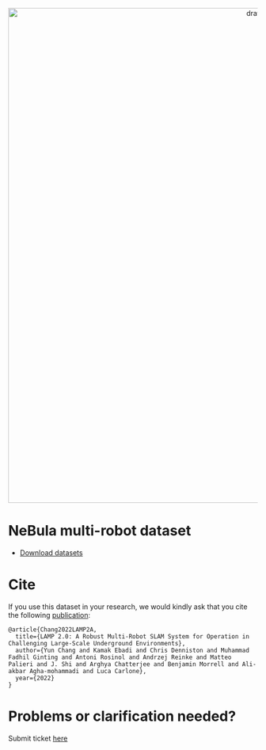 <p align="center">
<img src="images/Cover.png" alt="drawing" width="1000"/>
</p>

# NeBula multi-robot dataset

- [Download datasets](dataset.md)

# Cite

If you use this dataset in your research, we would kindly ask that you cite the following [publication](https://arxiv.org/abs/2205.13135):

```
@article{Chang2022LAMP2A,
  title={LAMP 2.0: A Robust Multi-Robot SLAM System for Operation in Challenging Large-Scale Underground Environments},
  author={Yun Chang and Kamak Ebadi and Chris Denniston and Muhammad Fadhil Ginting and Antoni Rosinol and Andrzej Reinke and Matteo Palieri and J. Shi and Arghya Chatterjee and Benjamin Morrell and Ali-akbar Agha-mohammadi and Luca Carlone},
  year={2022}
}
```

# Problems or clarification needed?
Submit ticket [here](https://github.com/NeBula-Autonomy/nebula-multirobot-dataset/issues)
